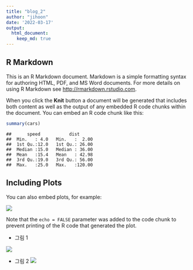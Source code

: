 ```yaml
---
title: "blog_2"
author: "jihoon"
date: '2022-03-17'
output: 
  html_document:
    keep_md: true
---
```




## R Markdown

This is an R Markdown document. Markdown is a simple formatting syntax for authoring HTML, PDF, and MS Word documents. For more details on using R Markdown see <http://rmarkdown.rstudio.com>.

When you click the **Knit** button a document will be generated that includes both content as well as the output of any embedded R code chunks within the document. You can embed an R code chunk like this:


```r
summary(cars)
```

```
##      speed           dist       
##  Min.   : 4.0   Min.   :  2.00  
##  1st Qu.:12.0   1st Qu.: 26.00  
##  Median :15.0   Median : 36.00  
##  Mean   :15.4   Mean   : 42.98  
##  3rd Qu.:19.0   3rd Qu.: 56.00  
##  Max.   :25.0   Max.   :120.00
```

## Including Plots

You can also embed plots, for example:

![](/images/blog2_files/figure-html/unnamed-chunk-1-1.png)<!-- -->

Note that the `echo = FALSE` parameter was added to the code chunk to prevent printing of the R code that generated the plot.

- 그림 1

![](/images/blog2_files/figure-html/unnamed-chunk-2-1.png)<!-- -->


- 그림 2
![](/images/blog2_files/figure-html/unnamed-chunk-3-1.png)<!-- -->

